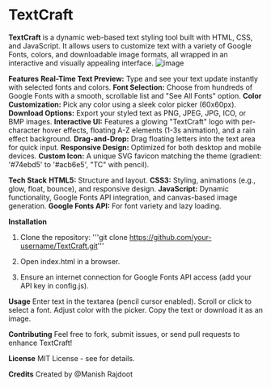 # TextCraft
 **TextCraft** is a dynamic web-based text styling tool built with HTML, CSS, and JavaScript. It allows users to customize text with a variety of Google Fonts, colors, and downloadable image formats, all wrapped in an interactive and visually appealing interface.
 ![image](https://github.com/user-attachments/assets/7ac06f74-bd6f-446c-bdc7-190bde73bbe9)


**Features**
**Real-Time Text Preview:** Type and see your text update instantly with selected fonts and colors.
**Font Selection:** Choose from hundreds of Google Fonts with a smooth, scrollable list and "See All Fonts" option.
**Color Customization:** Pick any color using a sleek color picker (60x60px).
**Download Options:** Export your styled text as PNG, JPEG, JPG, ICO, or BMP images.
**Interactive UI:** Features a glowing "TextCraft" logo with per-character hover effects, floating A-Z elements (1-3s animation), and a rain effect background.
**Drag-and-Drop:** Drag floating letters into the text area for quick input.
**Responsive Design:** Optimized for both desktop and mobile devices.
**Custom Icon:** A unique SVG favicon matching the theme (gradient: '#74ebd5' to '#acb6e5', "TC" with pencil).

**Tech Stack**
**HTML5:** Structure and layout.
**CSS3:** Styling, animations (e.g., glow, float, bounce), and responsive design.
**JavaScript:** Dynamic functionality, Google Fonts API integration, and canvas-based image generation.
**Google Fonts API:** For font variety and lazy loading.

**Installation**
1. Clone the repository:
   '''git clone https://github.com/your-username/TextCraft.git'''

2. Open index.html in a browser.
3. Ensure an internet connection for Google Fonts API access (add your API key in config.js).

**Usage**
Enter text in the textarea (pencil cursor enabled).
Scroll or click to select a font.
Adjust color with the picker.
Copy the text or download it as an image.   

**Contributing**
Feel free to fork, submit issues, or send pull requests to enhance TextCraft!

**License**
MIT License - see  for details.

**Credits**
Created by @Manish Rajdoot 

